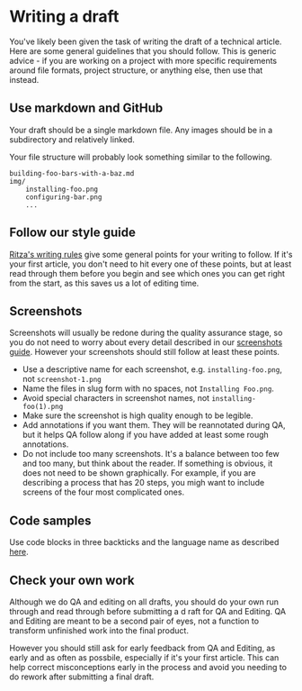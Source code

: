 # Writing a draft

You've likely been given the task of writing the draft of a technical article. Here are some general guidelines that you should follow. This is generic advice - if you are working on a project with more specific requirements around file formats, project structure, or anything else, then use that instead.

## Use markdown and GitHub

Your draft should be a single markdown file. Any images should be in a subdirectory and relatively linked.

Your file structure will probably look something similar to the following.

```
building-foo-bars-with-a-baz.md
img/
    installing-foo.png
    configuring-bar.png
    ...
```

## Follow our style guide

[Ritza's writing rules](https://styleguide.ritza.co/ritza%27s-writing-rules/Style/) give some general points for your writing to follow. If it's your first article, you don't need to hit every one of these points, but at least read through them before you begin and see which ones you can get right from the start, as this saves us a lot of editing time.

## Screenshots

Screenshots will usually be redone during the quality assurance stage, so you do not need to worry about every detail described in our [screenshots guide](https://styleguide.ritza.co/screenshots/screenshot-guidelines-for-technical-documentation/). However your screenshots should still follow at least these points.

* Use a descriptive name for each screenshot, e.g. `installing-foo.png`, not `screenshot-1.png`
* Name the files in slug form with no spaces, not `Installing Foo.png`. 
* Avoid special characters in screenshot names, not `installing-foo(1).png`
* Make sure the screenshot is high quality enough to be legible.
* Add annotations if you want them. They will be reannotated during QA, but it helps QA follow along if you have added at least some rough annotations.
* Do not include too many screenshots. It's a balance between too few and too many, but think about the reader. If something is obvious, it does not need to be shown graphically. For example, if you are describing a process that has 20 steps, you migh want to include screens of the four most complicated ones.

## Code samples

Use code blocks in three backticks and the language name as described [here](https://styleguide.ritza.co/ritza%27s-writing-rules/Style/#prefer-code-blocks-to-inline-code).

## Check your own work

Although we do QA and editing on all drafts, you should do your own run through and read through before submitting a d raft for QA and Editing. QA and Editing are meant to be a second pair of eyes, not a function to transform unfinished work into the final product.

However you should still ask for early feedback from QA and Editing, as early and as often as possbile, especially if it's your first article. This can help correct misconceptions early in the process and avoid you needing to do rework after submitting a final draft.

